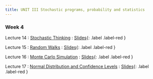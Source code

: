 ```yaml
---
title: UNIT III Stochastic programs, probability and statistics
---
```


### Week 4

Lecture 14
: [Stochastic Thinking](#)
  : [Slides](#){: .label .label-red }
  
Lecture 15
: [Random Walks](#)
  : [Slides](#){: .label .label-red }

Lecture 16
: [Monte Carlo Simulation](#)
  : [Slides](#){: .label .label-red }
  
Lecture 17
: [Normal Distribution and Confidence Levels](#)
  : [Slides](#){: .label .label-red }

  
